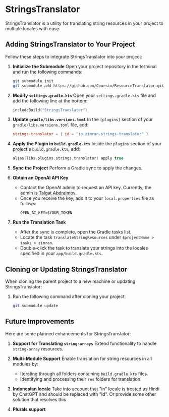 # StringsTranslator

StringsTranslator is a utility for translating string resources in your project to multiple locales with ease.

## Adding StringsTranslator to Your Project

Follow these steps to integrate StringsTranslator into your project:

1. **Initialize the Submodule**
   Open your project repository in the terminal and run the following commands:
   ```bash
   git submodule init
   git submodule add https://github.com/Coursiv/ResourceTranslator.git
   ```

2. **Modify `settings.gradle.kts`**
   Open your `settings.gradle.kts` file and add the following line at the bottom:
   ```kotlin
   includeBuild("StringsTranslator")
   ```

3. **Update `gradle/libs.versions.toml`**
   In the `[plugins]` section of your `gradle/libs.versions.toml` file, add:
   ```toml
   strings-translator = { id = "io.zimran.strings-translator" }
   ```

4. **Apply the Plugin in `build.gradle.kts`**
   Inside the `plugins` section of your project's `build.gradle.kts`, add:
   ```kotlin
   alias(libs.plugins.strings.translator) apply true
   ```

5. **Sync the Project**
   Perform a Gradle sync to apply the changes.

6. **Obtain an OpenAI API Key**
   - Contact the OpenAI admin to request an API key. Currently, the admin is [Talgat Abdraimov](https://github.com/talgat-abdraimov).
   - Once you receive the key, add it to your `local.properties` file as follows:
     ```properties
     OPEN_AI_KEY=$YOUR_TOKEN
     ```

7. **Run the Translation Task**
   - After the sync is complete, open the Gradle tasks list.
   - Locate the task `translateStringResources` under `$projectName > tasks > zimran`.
   - Double-click the task to translate your strings into the locales specified in your `app/build.gradle.kts`.

## Cloning or Updating StringsTranslator

When cloning the parent project to a new machine or updating StringsTranslator:
1. Run the following command after cloning your project:
   ```bash
   git submodule update
   ```

## Future Improvements

Here are some planned enhancements for StringsTranslator:

1. **Support for Translating `string-arrays`**
   Extend functionality to handle `string-array` resources.

2. **Multi-Module Support**
   Enable translation for string resources in all modules by:
   - Iterating through all folders containing `build.gradle.kts` files.
   - Identifying and processing their `res` folders for translation.
     
3. **Indonesian locale**
   Take into account that "in" locale is treated as Hindi by ChatGPT and should be replaced with "id". Or provide some other solution that resolves this

4. **Plurals support**


